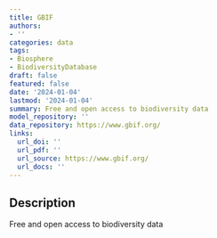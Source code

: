```yaml
---
title: GBIF
authors:
- ''
categories: data
tags:
- Biosphere
- BiodiversityDatabase
draft: false
featured: false
date: '2024-01-04'
lastmod: '2024-01-04'
summary: Free and open access to biodiversity data
model_repository: ''
data_repository: https://www.gbif.org/
links:
  url_doi: ''
  url_pdf: ''
  url_source: https://www.gbif.org/
  url_docs: ''
---
```


## Description

Free and open access to biodiversity data

